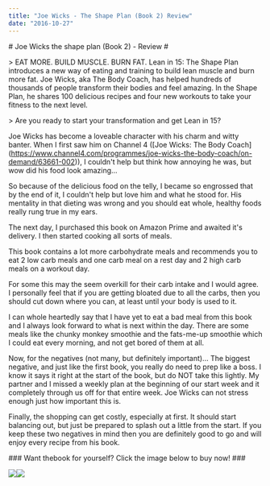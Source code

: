 ```yaml
---
title: "Joe Wicks - The Shape Plan (Book 2) Review"
date: "2016-10-27"
---
```


\# Joe Wicks the shape plan (Book 2) - Review #

\> EAT MORE. BUILD MUSCLE. BURN FAT. Lean in 15: The Shape Plan introduces a new way of eating and training to build lean muscle and burn more fat. Joe Wicks, aka The Body Coach, has helped hundreds of thousands of people transform their bodies and feel amazing. In the Shape Plan, he shares 100 delicious recipes and four new workouts to take your fitness to the next level.

\> Are you ready to start your transformation and get Lean in 15?

Joe Wicks has become a loveable character with his charm and witty banter. When I first saw him on Channel 4 (\[Joe Wicks: The Body Coach\](https://www.channel4.com/programmes/joe-wicks-the-body-coach/on-demand/63661-002)), I couldn't help but think how annoying he was, but wow did his food look amazing...

So because of the delicious food on the telly, I became so engrossed that by the end of it, I couldn't help but love him and what he stood for. His mentality in that dieting was wrong and you should eat whole, healthy foods really rung true in my ears.

The next day, I purchased this book on Amazon Prime and awaited it's delivery. I then started cooking all sorts of meals.

This book contains a lot more carbohydrate meals and recommends you to eat 2 low carb meals and one carb meal on a rest day and 2 high carb meals on a workout day.

For some this may the seem overkill for their carb intake and I would agree. I personally feel that if you are getting bloated due to all the carbs, then you should cut down where you can, at least until your body is used to it.

I can whole heartedly say that I have yet to eat a bad meal from this book and I always look forward to what is next within the day. There are some meals like the chunky monkey smoothie and the fats-me-up smoothie which I could eat every morning, and not get bored of them at all.

Now, for the negatives (not many, but definitely important)... The biggest negative, and just like the first book, you really do need to prep like a boss. I know it says it right at the start of the book, but do NOT take this lightly. My partner and I missed a weekly plan at the beginning of our start week and it completely through us off for that entire week. Joe Wicks can not stress enough just how important this is.

Finally, the shopping can get costly, especially at first. It should start balancing out, but just be prepared to splash out a little from the start. If you keep these two negatives in mind then you are definitely good to go and will enjoy every recipe from his book.

\### Want thebook for yourself? Click the image below to buy now! ###

[![](//ws-eu.amazon-adsystem.com/widgets/q?_encoding=UTF8&ASIN=1509800697&Format=_SL160_&ID=AsinImage&MarketPlace=GB&ServiceVersion=20070822&WS=1&tag=fitness0d08-21)](https://www.amazon.co.uk/Lean-15-minute-workouts-strong/dp/1509800697/ref=as_li_ss_il?ie=UTF8&qid=1476194229&sr=8-1&keywords=joe+wicks&linkCode=li2&tag=fitness0d08-21&linkId=3f2c3ca1f3130a76d2cc3af588ec2862)![](https://ir-uk.amazon-adsystem.com/e/ir?t=fitness0d08-21&l=li2&o=2&a=1509800697)
